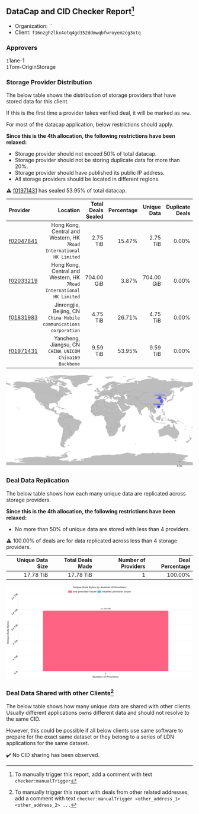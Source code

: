## DataCap and CID Checker Report[^1]
 - Organization: ``
 - Client: `f16nzgh2lkx4otq4gd352ddmwqbfwroyem2cg3xtq`
### Approvers
`1`1ane-1<br/>`1`Tom-OriginStorage

### Storage Provider Distribution
The below table shows the distribution of storage providers that have stored data for this client.

If this is the first time a provider takes verified deal, it will be marked as `new`.

For most of the datacap application, below restrictions should apply.

**Since this is the 4th allocation, the following restrictions have been relaxed:**
 - Storage provider should not exceed 50% of total datacap.
 - Storage provider should not be storing duplicate data for more than 20%.
 - Storage provider should have published its public IP address.
 - All storage providers should be located in different regions.

⚠️ [f01971431](https://filfox.info/en/address/f01971431) has sealed 53.95% of total datacap.

| Provider                                              |                                                                Location | Total Deals Sealed | Percentage | Unique Data | Duplicate Deals |
| :---------------------------------------------------- | ----------------------------------------------------------------------: | -----------------: | ---------: | ----------: | --------------: |
| [f02047841](https://filfox.info/en/address/f02047841) | Hong Kong, Central and Western, HK<br/>`7Road International HK Limited` |           2.75 TiB |     15.47% |    2.75 TiB |           0.00% |
| [f02033219](https://filfox.info/en/address/f02033219) | Hong Kong, Central and Western, HK<br/>`7Road International HK Limited` |         704.00 GiB |      3.87% |  704.00 GiB |           0.00% |
| [f01831983](https://filfox.info/en/address/f01831983) |   Jinrongjie, Beijing, CN<br/>`China Mobile communications corporation` |           4.75 TiB |     26.71% |    4.75 TiB |           0.00% |
| [f01971431](https://filfox.info/en/address/f01971431) |              Yancheng, Jiangsu, CN<br/>`CHINA UNICOM China169 Backbone` |           9.59 TiB |     53.95% |    9.59 TiB |           0.00% |

<img src="https://raw.githubusercontent.com/data-preservation-programs/filplus-checker-assets/main/filecoin-project/filecoin-plus-large-datasets/issues/1500/1680727248914.png"/>

### Deal Data Replication
The below table shows how each many unique data are replicated across storage providers.


**Since this is the 4th allocation, the following restrictions have been relaxed:**
- No more than 50% of unique data are stored with less than 4 providers.

⚠️ 100.00% of deals are for data replicated across less than 4 storage providers.

| Unique Data Size | Total Deals Made | Number of Providers | Deal Percentage |
| ---------------: | ---------------: | ------------------: | --------------: |
|        17.78 TiB |        17.78 TiB |                   1 |         100.00% |

<img src="https://raw.githubusercontent.com/data-preservation-programs/filplus-checker-assets/main/filecoin-project/filecoin-plus-large-datasets/issues/1500/1680727249662.png"/>

### Deal Data Shared with other Clients[^3]
The below table shows how many unique data are shared with other clients.
Usually different applications owns different data and should not resolve to the same CID.

However, this could be possible if all below clients use same software to prepare for the exact same dataset or they belong to a series of LDN applications for the same dataset.

✔️ No CID sharing has been observed.

[^1]: To manually trigger this report, add a comment with text `checker:manualTrigger`

[^2]: Deals from those addresses are combined into this report as they are specified with `checker:manualTrigger`

[^3]: To manually trigger this report with deals from other related addresses, add a comment with text `checker:manualTrigger <other_address_1> <other_address_2> ...`
